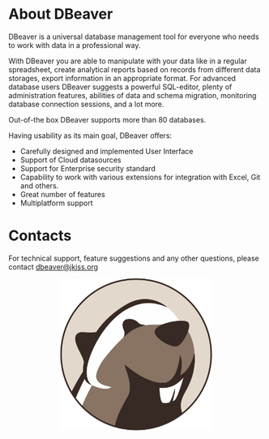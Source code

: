 # About DBeaver

DBeaver is a universal database management tool for everyone who needs to work with data in a professional way. 

With DBeaver you are able to manipulate with your data like in a regular spreadsheet, create analytical reports based on records from different data storages, export information in an appropriate format. For advanced database users DBeaver suggests a powerful SQL-editor, plenty of administration features, abilities of data and schema migration, monitoring database connection sessions, and a lot more.

Out-of-the box DBeaver supports more than 80 databases.

Having usability as its main goal, DBeaver offers:

- Carefully designed and implemented User Interface
- Support of Cloud datasources
- Support for Enterprise security standard
- Capability to work with various extensions for integration with Excel, Git and others.
- Great number of features 
- Multiplatform support

# Contacts

For technical support, feature suggestions and any other questions, please contact dbeaver@jkiss.org

<div align="center"><img src="images/dbeaver-head.png" width="300"/></div>

